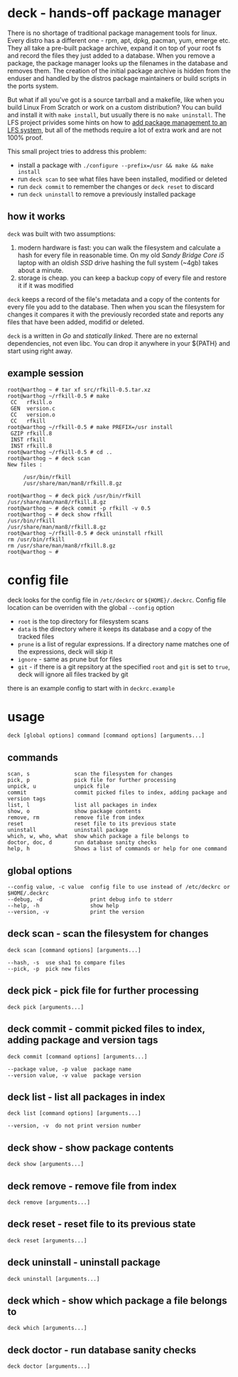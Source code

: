 # deck - hands-off package manager

There is no shortage of traditional package management tools for linux. Every distro has 
a different one - rpm, apt, dpkg, pacman, yum, emerge etc. They all take a pre-built 
package archive, expand it on top of your root fs and record the files they just added 
to a database. When you remove a package, the package manager looks up the filenames in 
the database and removes them. The creation of the initial package archive is hidden from
the enduser and handled by the distros package maintainers or build scripts in the ports
system.

But what if all you've got is a source tarrball and a makefile, like when you build
Linux From Scratch or work on a custom distribution? You can build and install it 
with `make install`, but usually there is no `make uninstall`. The LFS project 
privides some hints on how to [add package management to an LFS system](http://www.linuxfromscratch.org/lfs/view/development/chapter06/pkgmgt.html),
but all of the methods require a lot of extra work and are not 100% proof.

This small project tries to address this problem:

* install a package with `./configure --prefix=/usr && make && make install` 
* run `deck scan` to see what files have been installed, modified or deleted
* run `deck commit` to remember the changes or `deck reset` to discard
* run `deck uninstall` to remove a previously installed package

## how it works

`deck` was built with two assumptions:

1. modern hardware is fast: you can walk the filesystem and calculate a hash for 
   every file in reasonable time. On my old _Sandy Bridge Core i5_ laptop with an
   oldish _SSD_ drive hashing the full system (~4gb) takes about a minute.
2. storage is cheap. you can keep a backup copy of every file and restore it if
   it was modified

`deck` keeps a record of the file's metadata and a copy of the contents for every file
you add to the database. Then when you scan the filesystem for changes it compares it
with the previously recorded state and reports any files that have been added, modifid
or deleted.

`deck` is a written in *Go* and *statically linked*. There are no external dependencies, 
not even libc. You can drop it anywhere in your ${PATH} and start using right away.

## example session

	root@warthog ~ # tar xf src/rfkill-0.5.tar.xz
	root@warthog ~/rfkill-0.5 # make
	 CC   rfkill.o
	 GEN  version.c
	 CC   version.o
	 CC   rfkill
	root@warthog ~/rfkill-0.5 # make PREFIX=/usr install
	 GZIP rfkill.8
	 INST rfkill
	 INST rfkill.8
	root@warthog ~/rfkill-0.5 # cd .. 
	root@warthog ~ # deck scan
	New files :

		 /usr/bin/rfkill
		 /usr/share/man/man8/rfkill.8.gz

	root@warthog ~ # deck pick /usr/bin/rfkill /usr/share/man/man8/rfkill.8.gz
	root@warthog ~ # deck commit -p rfkill -v 0.5
	root@warthog ~ # deck show rfkill
	/usr/bin/rfkill
	/usr/share/man/man8/rfkill.8.gz
	root@warthog ~/rfkill-0.5 # deck uninstall rfkill
	rm /usr/bin/rfkill
	rm /usr/share/man/man8/rfkill.8.gz
	root@warthog ~ #

# config file

deck looks for the config file in `/etc/deckrc` or `${HOME}/.deckrc`. Config file location can be 
overriden with the global `--config` option

* `root`   is the top directory for filesystem scans
* `data`   is the directory where it keeps its database and a copy of the tracked files
* `prune`  is a list of regular expressions. If a directory name matches one of the 
   expressions, deck will skip it
* `ignore` - same as prune but for files
* `git` -  if there is a git repsitory at the specified `root` and `git` is set to `true`,
   deck will ignore all files tracked by git

there is an example config to start with in `deckrc.example`

# usage

	deck [global options] command [command options] [arguments...]
   
## commands

	scan, s              scan the filesystem for changes
	pick, p              pick file for further processing
	unpick, u            unpick file
	commit               commit picked files to index, adding package and version tags
	list, l              list all packages in index
	show, o              show package contents
	remove, rm           remove file from index
	reset                reset file to its previous state
	uninstall            uninstall package	
	which, w, who, what  show which package a file belongs to
	doctor, doc, d       run database sanity checks
	help, h              Shows a list of commands or help for one command

## global options

	--config value, -c value  config file to use instead of /etc/deckrc or $HOME/.deckrc
	--debug, -d               print debug info to stderr
	--help, -h                show help
	--version, -v             print the version
   
## deck scan - scan the filesystem for changes
	
	deck scan [command options] [arguments...]

   	--hash, -s  use sha1 to compare files
   	--pick, -p  pick new files
   
## deck pick - pick file for further processing
	
	deck pick [arguments...]

## deck commit - commit picked files to index, adding package and version tags

	deck commit [command options] [arguments...]

	--package value, -p value  package name
	--version value, -v value  package version
   
## deck list - list all packages in index

	deck list [command options] [arguments...]
	
	--version, -v  do not print version number
   
## deck show - show package contents

	deck show [arguments...]
   
## deck remove - remove file from index

	deck remove [arguments...]

## deck reset - reset file to its previous state

	deck reset [arguments...]

## deck uninstall - uninstall package

	deck uninstall [arguments...]

## deck which - show which package a file belongs to
	
	deck which [arguments...]

## deck doctor - run database sanity checks
	
	deck doctor [arguments...]
